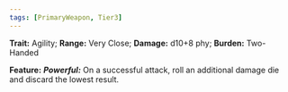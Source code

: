 ```yaml
---
tags: [PrimaryWeapon, Tier3]
---
```

**Trait:** Agility; **Range:** Very Close; **Damage:** d10+8 phy; **Burden:** Two-Handed

**Feature:** ***Powerful:*** On a successful attack, roll an additional damage die and discard the lowest result.
